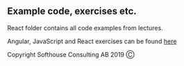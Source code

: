 ## Example code, exercises etc.

React folder contains all code examples from lectures.

Angular, JavaScript and React exercises can be found [here](Exercises/README.md)

Copyright Softhouse Consulting AB 2019 Ⓒ